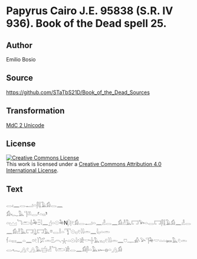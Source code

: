 # Papyrus Cairo J.E. 95838 (S.R. IV 936). Book of the Dead spell 25.

## Author 

Emilio Bosio

## Source 

https://github.com/STaTbS21D/Book_of_the_Dead_Sources

## Transformation 

[MdC 2 Unicode](https://statbs21d.github.io/mdc2unicode.html)

## License 

<a rel="license" href="http://creativecommons.org/licenses/by/4.0/"><img alt="Creative Commons License" style="border-width:0" src="https://i.creativecommons.org/l/by/4.0/88x31.png" /></a><br />This work is licensed under a <a rel="license" href="http://creativecommons.org/licenses/by/4.0/">Creative Commons Attribution 4.0 International License</a>.

## Text 

<hiero><rubrum>𓂋𓏤𓈖𓂋𓂝𓏏𓋴𓆼𓄿𓀁𓂋𓈖</rubrum><br>
<rubrum>𓀁𓆑𓅓𓊹𓌨𓂋</rubrum>⸢<rubrum>𓏏𓏮</rubrum>⸣<rubrum>𓏏𓈉𓆓𓂧𓌃𓏺𓅆𓏫</rubrum>𓇋𓈖𓊨𓏏𓇳𓅆N𓆄𓊤𓏲𓀁𓂋𓂝𓏏𓈖𓁐𓂋𓈖𓀁𓁐𓅓𓉐𓅨𓏏𓂋𓉐𓋴𓆼𓄿𓀁𓈖𓁐𓂋𓈖𓀁𓁐𓅓𓉐𓊮𓉐𓅓𓎼𓂋𓎛𓏏𓇰𓇳𓏺𓊪𓏲𓇋𓇋𓏛𓈖𓇋𓊪𓏏𓏛<br>
𓆳𓏏𓏥𓈖𓏏𓈖𓏌𓏲𓌙𓅯𓏛𓏫𓇹𓇼𓏏𓇳𓏺𓇋𓏌𓀀𓎡𓏶𓅓𓏭𓊪𓏲𓇋𓇋𓏛𓈖𓈞𓊃𓀉𓅪𓊹𓅆𓎟𓏏𓏏𓍃𓅓𓏲𓏛𓂋𓆑𓂻𓏲𓂻𓅓𓐠𓏺𓁐𓆓𓂧𓀀𓂋𓈖𓀁𓋴𓏏𓅓𓆱𓐍𓏏𓂻𓀁<br></hiero>